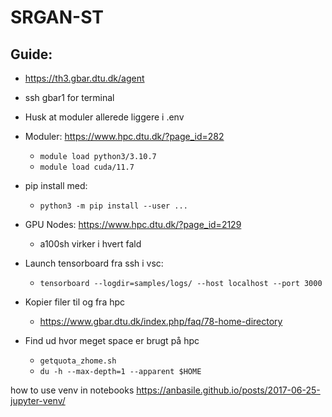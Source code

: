 # SRGAN-ST


## Guide:

* https://th3.gbar.dtu.dk/agent
* ssh gbar1 for terminal

* Husk at moduler allerede liggere i .env
* Moduler: https://www.hpc.dtu.dk/?page_id=282
    - ```module load python3/3.10.7```
    - ```module load cuda/11.7```

* pip install med:
    - ```python3 -m pip install --user ...```

* GPU Nodes: https://www.hpc.dtu.dk/?page_id=2129
    - a100sh virker i hvert fald

* Launch tensorboard fra ssh i vsc:
    - ```tensorboard --logdir=samples/logs/ --host localhost --port 3000```

* Kopier filer til og fra hpc
    - https://www.gbar.dtu.dk/index.php/faq/78-home-directory

* Find ud hvor meget space er brugt på hpc
    - ```getquota_zhome.sh```
    - ```du -h --max-depth=1 --apparent $HOME```


how to use venv in notebooks
https://anbasile.github.io/posts/2017-06-25-jupyter-venv/
